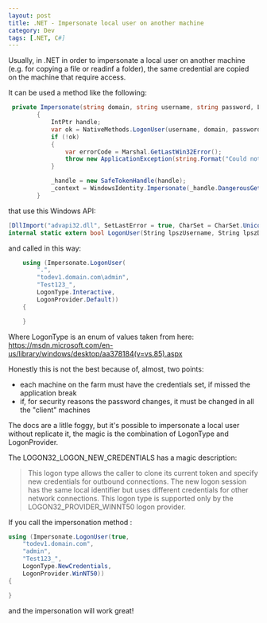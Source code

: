 ```yaml
---
layout: post
title: .NET - Impersonate local user on another machine
category: Dev
tags: [.NET, C#]
---
```


Usually, in .NET in order to impersonate a local user on another machine (e.g. for copying a file or readinf a folder), the same credential are copied on the machine that require access.

It can be used a method like the following:

```csharp
 private Impersonate(string domain, string username, string password, LogonType logonType, LogonProvider logonProvider)
        {
			IntPtr handle;
			var ok = NativeMethods.LogonUser(username, domain, password, (int)logonType, (int)logonProvider, out handle);
			if (!ok)
			{
				var errorCode = Marshal.GetLastWin32Error();
				throw new ApplicationException(string.Format("Could not impersonate the elevated user.  LogonUser returned error code {0}.", errorCode));
			}

			_handle = new SafeTokenHandle(handle);
			_context = WindowsIdentity.Impersonate(_handle.DangerousGetHandle());            
        }
```

that use this Windows API:

```csharp
[DllImport("advapi32.dll", SetLastError = true, CharSet = CharSet.Unicode)]
internal static extern bool LogonUser(String lpszUsername, String lpszDomain, String lpszPassword, int dwLogonType, int dwLogonProvider, out IntPtr phToken);
```	 

and called in this way:

```csharp
    using (Impersonate.LogonUser(
        ".",
        "todev1.domain.com\admin",
        "Test123_",
        LogonType.Interactive,
		LogonProvider.Default))
    {

    } 
```	 

Where LogonType is an enum of values taken from here: https://msdn.microsoft.com/en-us/library/windows/desktop/aa378184(v=vs.85).aspx

Honestly this is not the best because of, almost, two points:
 - each machine on the farm must have the credentials set, if missed the application break
 - if, for security reasons the password changes, it must be changed in all the "client" machines

The docs are a litlle foggy, but it's possible to impersonate a local user without replicate it, the magic is the combination of LogonType and LogonProvider.

The LOGON32_LOGON_NEW_CREDENTIALS has a magic description:
> This logon type allows the caller to clone its current token and specify new credentials for outbound connections. The new logon session has the same local identifier but uses different credentials for other network connections.
This logon type is supported only by the LOGON32_PROVIDER_WINNT50 logon provider.

If you call the impersonation method :

```csharp
using (Impersonate.LogonUser(true,
    "todev1.domain.com",
    "admin",
    "Test123_",
    LogonType.NewCredentials,
    LogonProvider.WinNT50))
{

}
```

and the impersonation will work great!